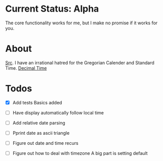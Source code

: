 # Current Status: Alpha
The core functionality works for me, but I make no promise if it works for you.

# About
[Src](https://calendars.fandom.com/wiki/Triangular_Earth_Calendar).
I have an irrational hatred for the Gregorian Calender and Standard Time.
[Decimal Time](https://en.wikipedia.org/wiki/Decimal_time) 


# Todos
- [X] Add tests
	Basics added
	
- [ ] Have display automatically follow local time
- [ ] Add relative date parsing
- [ ] Pprint date as ascii triangle
- [ ] Figure out date and time recurs
- [ ] Figure out how to deal with timezone
	A big part is setting default
